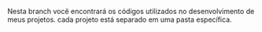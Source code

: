 Nesta branch você encontrará os códigos utilizados no desenvolvimento de meus projetos. cada projeto está separado em uma pasta específica. 